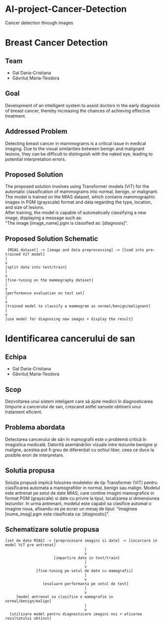 # AI-project-Cancer-Detection
Cancer detection through images


# Breast Cancer Detection
## Team 
- Gal Daria-Cristiana
- Găvriluț Maria-Teodora

## Goal
Development of an intelligent system to assist doctors in the early diagnosis of breast cancer, thereby increasing the chances of achieving effective treatment.

## Addressed Problem
Detecting breast cancer in mammograms is a critical issue in medical imaging. Due to the visual similarities between benign and malignant lesions, they can be difficult to distinguish with the naked eye, leading to potential interpretation errors.

## Proposed Solution
The proposed solution involves using Transformer models (ViT) for the automatic classification of mammograms into normal, benign, or malignant.  
The model is trained on the MIAS dataset, which contains mammographic images in PGM (grayscale) format and data regarding the type, location, and size of lesions.  
After training, the model is capable of automatically classifying a new image, displaying a message such as:  
"The image [image_name].pgm is classified as: [diagnosis]".

## Proposed Solution Schematic
```
 [MIAS dataset] -> [image and data preprocessing] -> [load into pre-trained ViT model]
|
v
[split data into test/train]
|
v
[fine-tuning on the mammography dataset]
|
v
[performance evaluation on test set]
|
v
[trained model to classify a mammogram as normal/benign/malignant]
|
v
[use model for diagnosing new images + display the result]
```







# Identificarea cancerului de san
## Echipa 
- Gal Daria-Cristiana
- Găvriluț Maria-Teodora

## Scop
Dezvoltarea unui sistem inteligent care să ajute medicii în diagnosticarea timpurie a cancerului de san, crescand astfel sansele obtinerii unui tratament eficient.

## Problema abordata
Detectarea cancerului de sân în mamografii este o problemă critică în imagistica medicală. Datorită asemănărilor vizuale între leziunile benigne și maligne, acestea pot fi greu de diferențiat cu ochiul liber, ceea ce duce la posibile erori de interpretare.

## Solutia propusa
Soluția propusă implică folosirea modelelor de tip Transformer (ViT) pentru clasificarea automata a mamografiilor in normal, benign sau malign. 
Modelul este antrenat pe setul de date MIAS, care contine imagini mamografice in format PGM (grayscale) si date cu privire la tipul, localizarea si dimensiunea leziunilor.
In urma antrenarii, modelul este capabil sa clasifice automat o imagine noua, afisandu-se pe ecran un mesaj de tipul: "Imaginea [nume_imag].pgm este clasificata ca: [diagnostic]".

## Schematizare solutie propusa
```
[set de date MIAS] -> [preprocesare imagini si date] -> [incarcare in model ViT pre antrenat]
                                    |
                                    v
                      [impartire date in test/train]
                                    |
                                    v
              [fine-tuning pe setul de date cu mamografii]
                                    |
                                    v
                 [evaluare performanta pe setul de test]
                                    |
                                    v
     [model antrenat sa clasifice o mamografie in normal/benign/malign]
                                    |
                                    v
  [utilizare model pentru diagnosticare imagini noi + afisarea rezultatului obtinut]
```

